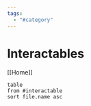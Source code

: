 ```yaml
---
tags:
  - "#category"
---
```

# Interactables

[[Home]]

```dataview
table
from #interactable
sort file.name asc
```

